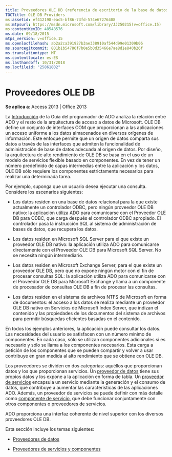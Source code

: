 ```yaml
---
title: Proveedores OLE DB (referencia de escritorio de la base de datos de Access)
TOCTitle: OLE DB Providers
ms:assetid: ef412198-eac5-bf86-73fd-574e67276408
ms:mtpsurl: https://msdn.microsoft.com/library/JJ250215(v=office.15)
ms:contentKeyID: 48548576
ms.date: 09/18/2015
mtps_version: v=office.15
ms.openlocfilehash: ab2a2ca391927b3ae338910af544d99e01309b06
ms.sourcegitcommit: 801b1b54786f7b0e5b0d35466e7ae8d1e840b26f
ms.translationtype: MT
ms.contentlocale: es-ES
ms.lasthandoff: 10/31/2018
ms.locfileid: "25861802"
---
```

# <a name="ole-db-providers"></a>Proveedores OLE DB


**Se aplica a**: Access 2013 | Office 2013

La [Introducción](introduction-to-ado-programming.md) de la Guía del programador de ADO analiza la relación entre ADO y el resto de la arquitectura de acceso a datos de Microsoft. OLE DB define un conjunto de interfaces COM que proporcionan a las aplicaciones un acceso uniforme a los datos almacenados en diversos orígenes de información. Este enfoque permite que un origen de datos comparta sus datos a través de las interfaces que admiten la funcionalidad de administración de base de datos adecuada al origen de datos. Por diseño, la arquitectura de alto rendimiento de OLE DB se basa en el uso de un modelo de servicios flexible basado en componentes. En vez de tener un número predefinido de capas intermedias entre la aplicación y los datos, OLE DB sólo requiere los componentes estrictamente necesarios para realizar una determinada tarea.

Por ejemplo, suponga que un usuario desea ejecutar una consulta. Considere los escenarios siguientes:

  - Los datos residen en una base de datos relacional para la que existe actualmente un controlador ODBC, pero ningún proveedor OLE DB nativo: la aplicación utiliza ADO para comunicarse con el Proveedor OLE DB para ODBC, que carga después el controlador ODBC apropiado. El controlador pasa la instrucción SQL al sistema de administración de bases de datos, que recupera los datos.

  - Los datos residen en Microsoft SQL Server para el que existe un proveedor OLE DB nativo: la aplicación utiliza ADO para comunicarse directamente con el Proveedor OLE DB para Microsoft SQL Server. No se necesita ningún intermediario.

  - Los datos residen en Microsoft Exchange Server, para el que existe un proveedor OLE DB, pero que no expone ningún motor con el fin de procesar consultas SQL: la aplicación utiliza ADO para comunicarse con el Proveedor OLE DB para Microsoft Exchange y llama a un componente de procesador de consultas OLE DB a fin de procesar las consultas.

  - Los datos residen en el sistema de archivos NTFS de Microsoft en forma de documentos: el acceso a los datos se realiza mediante un proveedor OLE DB nativo en Servicios de Microsoft Index Server, que indizan el contenido y las propiedades de los documentos del sistema de archivos para permitir búsquedas eficientes basadas en el contenido.

En todos los ejemplos anteriores, la aplicación puede consultar los datos. Las necesidades del usuario se satisfacen con un número mínimo de componentes. En cada caso, sólo se utilizan componentes adicionales si es necesario y sólo se llama a los componentes necesarios. Esta carga a petición de los componentes que se pueden compartir y volver a usar contribuye en gran medida al alto rendimiento que se obtiene con OLE DB.

Los proveedores se dividen en dos categorías: aquéllos que proporcionan datos y los que proporcionan servicios. Un [proveedor de datos](data-providers.md) tiene sus propios datos y los expone a la aplicación en forma de tabla. Un [proveedor de servicios](service-providers-and-components.md) encapsula un servicio mediante la generación y el consumo de datos, que contribuye a aumentar las características de las aplicaciones ADO. Además, un proveedor de servicios se puede definir con más detalle como [componente de servicio](service-providers-and-components.md), que debe funcionar conjuntamente con otros componentes o proveedores de servicios.

ADO proporciona una interfaz coherente de nivel superior con los diversos proveedores OLE DB.

Esta sección incluye los temas siguientes:

- [Proveedores de datos](data-providers.md)

- [Proveedores de servicios y componentes](service-providers-and-components.md)